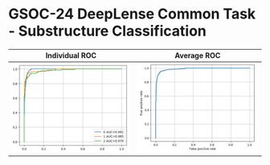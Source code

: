 # GSOC-24 DeepLense Common Task - Substructure Classification



Individual ROC             |  Average ROC
:-------------------------:|:-------------------------:
![alt text](https://github.com/AarjavSatia/GSOC-24_DeepLense_Common_Task/blob/main/Images_ROC/MultiROC_1.png?raw=true)  | ![alt text](https://github.com/AarjavSatia/GSOC-24_DeepLense_Common_Task/blob/main/Images_ROC/MultiROC_2.png?raw=true)
